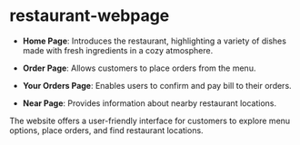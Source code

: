 # restaurant-webpage
- **Home Page**: Introduces the restaurant, highlighting a variety of dishes made with fresh ingredients in a cozy atmosphere.

- **Order Page**: Allows customers to place orders from the menu.

- **Your Orders Page**: Enables users to confirm and pay bill to their orders.

- **Near Page**: Provides information about nearby restaurant locations.

The website offers a user-friendly interface for customers to explore menu options, place orders, and find restaurant locations. 
